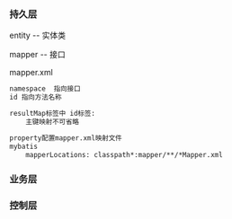 

### 持久层

entity  -- 实体类

mapper  -- 接口

mapper.xml

```txt
namespace  指向接口
id 指向方法名称

resultMap标签中 id标签:
	主键映射不可省略

property配置mapper.xml映射文件
mybatis
	mapperLocations: classpath*:mapper/**/*Mapper.xml
```





### 业务层

### 控制层
